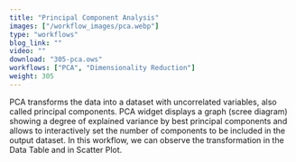 ```yaml
---
title: "Principal Component Analysis"
images: ["/workflow_images/pca.webp"]
type: "workflows"
blog_link: ""
video: ""
download: "305-pca.ows"
workflows: ["PCA", "Dimensionality Reduction"]
weight: 305
---
```


PCA transforms the data into a dataset with uncorrelated variables, also called principal components. PCA widget displays a graph (scree diagram) showing a degree of explained variance by best principal components and allows to interactively set the number of components to be included in the output dataset. In this workflow, we can observe the transformation in the Data Table and in Scatter Plot.
